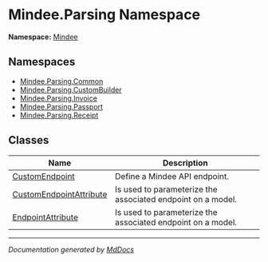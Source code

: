 ﻿<!--  
  <auto-generated>   
    The contents of this file were generated by a tool.  
    Changes to this file may be list if the file is regenerated  
  </auto-generated>   
-->

# Mindee.Parsing Namespace

**Namespace:** [Mindee](../index.md)  

## Namespaces

- [Mindee.Parsing.Common](Common/index.md)
- [Mindee.Parsing.CustomBuilder](CustomBuilder/index.md)
- [Mindee.Parsing.Invoice](Invoice/index.md)
- [Mindee.Parsing.Passport](Passport/index.md)
- [Mindee.Parsing.Receipt](Receipt/index.md)

## Classes

| Name                                                        | Description                                                 |
| ----------------------------------------------------------- | ----------------------------------------------------------- |
| [CustomEndpoint](CustomEndpoint/index.md)                   | Define a Mindee API endpoint.                               |
| [CustomEndpointAttribute](CustomEndpointAttribute/index.md) | Is used to parameterize the associated endpoint on a model. |
| [EndpointAttribute](EndpointAttribute/index.md)             | Is used to parameterize the associated endpoint on a model. |

___

*Documentation generated by [MdDocs](https://github.com/ap0llo/mddocs)*
